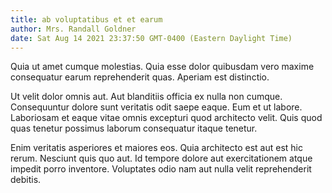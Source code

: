 ```yaml
---
title: ab voluptatibus et et earum
author: Mrs. Randall Goldner
date: Sat Aug 14 2021 23:37:50 GMT-0400 (Eastern Daylight Time)
---
```

Quia ut amet cumque molestias. Quia esse dolor quibusdam vero maxime consequatur earum reprehenderit quas. Aperiam est distinctio.

 Ut velit dolor omnis aut. Aut blanditiis officia ex nulla non cumque. Consequuntur dolore sunt veritatis odit saepe eaque. Eum et ut labore. Laboriosam et eaque vitae omnis excepturi quod architecto velit. Quis quod quas tenetur possimus laborum consequatur itaque tenetur.

 Enim veritatis asperiores et maiores eos. Quia architecto est aut est hic rerum. Nesciunt quis quo aut. Id tempore dolore aut exercitationem atque impedit porro inventore. Voluptates odio nam aut nulla velit reprehenderit debitis.